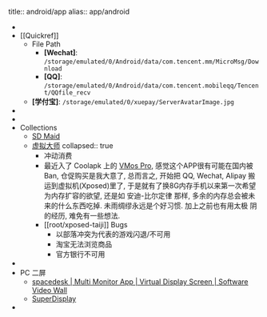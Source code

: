 title:: android/app
alias:: app/android

-
- [[Quickref]]
  - File Path
    - **[Wechat]**: `/storage/emulated/0/Android/data/com.tencent.mm/MicroMsg/Download`
    - **[QQ]**: `/storage/emulated/0/Android/data/com.tencent.mobileqq/Tencent/QQfile_recv`
  - **[学付宝]**: `/storage/emulated/0/xuepay/ServerAvatarImage.jpg`
-
-
- Collections
  - [SD Maid](https://sdmaid.darken.eu/)
  - [虚拟大师](https://www.vmos.com/)
    collapsed:: true
    - 冲动消费
    - 最近入了 Coolapk 上的 [VMos Pro](https://www.vmos.com), 感觉这个APP很有可能在国内被Ban, 仓促购买是我大意了, 总而言之, 开始把 QQ, Wechat, Alipay 搬运到虚拟机(Xposed)里了, 于是就有了换8G内存手机以来第一次希望为内存扩容的欲望, 还是如 安迪-比尔定律 那样, 多余的内存总会被未来的什么东西吃掉. 未雨绸缪永远是个好习惯. 加上之前也有用太极 阴的经历, 难免有一些想法.
    - [[root/xposed-taiji]] Bugs
      - 以部落冲突为代表的游戏闪退/不可用
      - 淘宝无法浏览商品
      - 官方银行不可用
-
- PC 二屏
  - [spacedesk | Multi Monitor App | Virtual Display Screen | Software Video Wall](https://www.spacedesk.net/)
  - [SuperDisplay](https://superdisplay.app/)
-